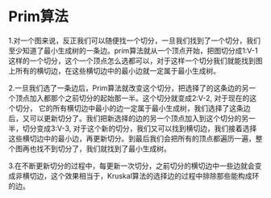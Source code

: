 # Prim算法

1.对一个图来说，反正我们可以随便找一个切分，一旦我们找到了一个切分，我们至少知道了最小生成树的一条边。prim算法就从一个顶点开始，把图切分成1:V-1
这样的一个切分，这个一个顶点怎么选都可以，对于这样一个切分我们就能找到图上所有的横切边，在这些横切边中的最小边就一定属于最小生成树。

2.一旦我们选了一条边后，Prim算法就改变这个切分，把选择了的这条边的另一个顶点加入都那个之前切分的起始那一半。这个切分就变成2:V-2, 对于现在的这个切分，
它的所有横切边中最小的边一定属于最小生成树，我们选择了这条边后，又可以更新切分了。我们把新选择的边的另一个顶点加入到这个切分的另一半，切分变成3:V-3,
对于这个新的切分，我们又可以找到横切边，我们接着选择这些横切边中的最小边，再更新切分。到最后我们会把所有的顶点都遍历一遍，整个图再也找不到切分了，我们就找到了最小生成树。

3.在不断更新切分的过程中，每更新一次切分，之前切分的横切边中一些边就会变成非横切边，这个效果相当于，Kruskal算法的选择边的过程中排除那些能构成环的边。

